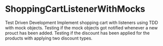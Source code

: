 # ShoppingCartListenerWithMocks
Test Driven Development
Implement shopping cart with listeners using TDD with mock objects. 
Testing if the mock objects got notified whenever a new prouct has been added.
Testing if the discount has been applied for the products with applying two discount types.

